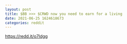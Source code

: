 ```yaml
--- 
layout: post 
title: $BB >>> $CRWD now you need to earn for a living 
date: 2021-06-25 1624618673 
categories: reddit 
--- 
```

https://redd.it/o7ldgg